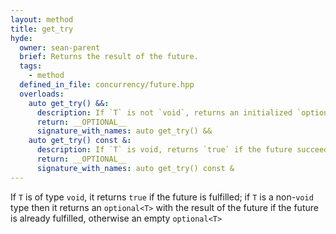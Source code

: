 ```yaml
---
layout: method
title: get_try
hyde:
  owner: sean-parent
  brief: Returns the result of the future.
  tags:
    - method
  defined_in_file: concurrency/future.hpp
  overloads:
    auto get_try() &&:
      description: If `T` is not `void`, returns an initialized `optional` if the future has succeeded, otherwise an empty `optional<T>`. Rethrows any caught exceptions if an error occurred.
      return: __OPTIONAL__
      signature_with_names: auto get_try() &&
    auto get_try() const &:
      description: If `T` is void, returns `true` if the future succeeded, otherwise `false`. Rethrows any caught exceptions if an error occurred.
      return: __OPTIONAL__
      signature_with_names: auto get_try() const &
---
```

If `T` is of type `void`, it returns `true` if the future is fulfilled; if `T` is a non-`void` type then it returns an `optional<T>` with the result of the future if the future is already fulfilled, otherwise an empty `optional<T>`
